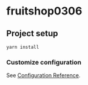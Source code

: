 # fruitshop0306

## Project setup
```
yarn install
```

### Customize configuration
See [Configuration Reference](https://cli.vuejs.org/config/).

